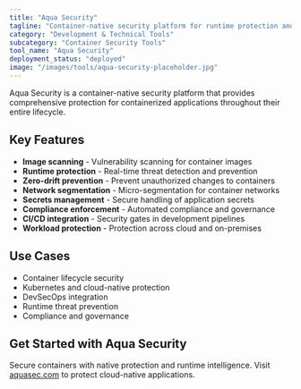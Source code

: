 ```yaml
---
title: "Aqua Security"
tagline: "Container-native security platform for runtime protection and compliance"
category: "Development & Technical Tools"
subcategory: "Container Security Tools"
tool_name: "Aqua Security"
deployment_status: "deployed"
image: "/images/tools/aqua-security-placeholder.jpg"
---
```

Aqua Security is a container-native security platform that provides comprehensive protection for containerized applications throughout their entire lifecycle.

## Key Features

- **Image scanning** - Vulnerability scanning for container images
- **Runtime protection** - Real-time threat detection and prevention
- **Zero-drift prevention** - Prevent unauthorized changes to containers
- **Network segmentation** - Micro-segmentation for container networks
- **Secrets management** - Secure handling of application secrets
- **Compliance enforcement** - Automated compliance and governance
- **CI/CD integration** - Security gates in development pipelines
- **Workload protection** - Protection across cloud and on-premises

## Use Cases

- Container lifecycle security
- Kubernetes and cloud-native protection
- DevSecOps integration
- Runtime threat prevention
- Compliance and governance

## Get Started with Aqua Security

Secure containers with native protection and runtime intelligence. Visit [aquasec.com](https://aquasec.com) to protect cloud-native applications.